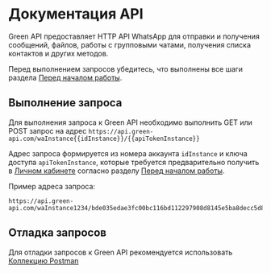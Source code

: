 # Документация API

Green API предоставляет HTTP API WhatsApp для отправки и получения сообщений, файлов, работы с групповыми чатами, получения списка контактов и других методов.

Перед выполнением запросов убедитесь, что выполнены все шаги раздела [Перед началом работы](/before-start).

## Выполнение запроса

Для выполнения запроса к Green API необходимо выполнить GET или POST запрос на адрес `https://api.green-api.com/waInstance{{idInstance}}/{{apiTokenInstance}}`

Адрес запроса формируется из номера аккаунта `idInstance` и ключа доступа `apiTokenInstance`, которые требуется предварительно получить в [Личном кабинете](https://cabinet.green-api.com) согласно разделу [Перед началом работы](/before-start#parameters).

Пример адреса запроса:
```
https://api.green-api.com/waInstance1234/bde035edae3fc00bc116bd112297908d8145e5ba8decc5d884
```

## Отладка запросов

Для отладки запросов к Green API рекомендуется использовать [Коллекцию Postman](/postman-collection)



